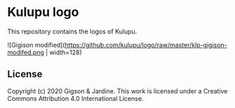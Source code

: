 # Kulupu logo

This repository contains the logos of Kulupu.

![Gigison modified](https://github.com/kulupu/logo/raw/master/klp-gigison-modifed.png | width=128)

## License

Copyright (c) 2020 Gigson & Jardine. This work is licensed under a
Creative Commons Attribution 4.0 International License.
